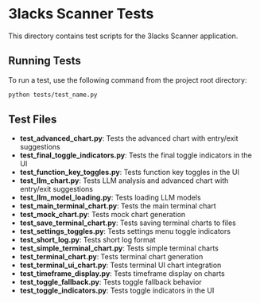 # 3lacks Scanner Tests

This directory contains test scripts for the 3lacks Scanner application.

## Running Tests

To run a test, use the following command from the project root directory:

```bash
python tests/test_name.py
```

## Test Files

- **test_advanced_chart.py**: Tests the advanced chart with entry/exit suggestions
- **test_final_toggle_indicators.py**: Tests the final toggle indicators in the UI
- **test_function_key_toggles.py**: Tests function key toggles in the UI
- **test_llm_chart.py**: Tests LLM analysis and advanced chart with entry/exit suggestions
- **test_llm_model_loading.py**: Tests loading LLM models
- **test_main_terminal_chart.py**: Tests the main terminal chart
- **test_mock_chart.py**: Tests mock chart generation
- **test_save_terminal_chart.py**: Tests saving terminal charts to files
- **test_settings_toggles.py**: Tests settings menu toggle indicators
- **test_short_log.py**: Tests short log format
- **test_simple_terminal_chart.py**: Tests simple terminal charts
- **test_terminal_chart.py**: Tests terminal chart generation
- **test_terminal_ui_chart.py**: Tests terminal UI chart integration
- **test_timeframe_display.py**: Tests timeframe display on charts
- **test_toggle_fallback.py**: Tests toggle fallback behavior
- **test_toggle_indicators.py**: Tests toggle indicators in the UI
